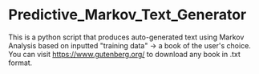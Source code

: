 # Predictive_Markov_Text_Generator
This is a python script that produces auto-generated text using Markov Analysis based on inputted "training data" -> a book of the user's choice. You can visit https://www.gutenberg.org/ to download any book in .txt format.
